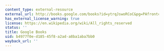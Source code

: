 ```yaml
---
content_type: external-resource
external_url: http://books.google.com/books?id=ytrqJswoRCoC&pg=PAfrontcover
has_external_license_warning: true
license: https://en.wikipedia.org/wiki/All_rights_reserved
status: ''
title: Google Books
uid: b4977f0e-d185-45f8-a2ad-a8ba1aba7bb0
wayback_url: ''
---
```

